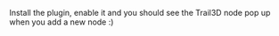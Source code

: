 Install the plugin, enable it and you should see the Trail3D node pop up when you add a new node :)
